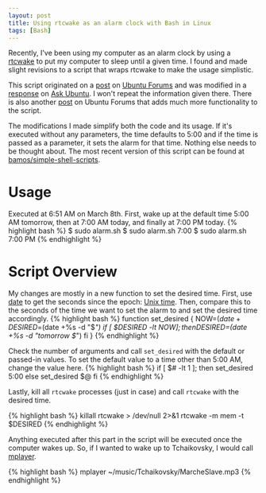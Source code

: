```yaml
---
layout: post
title: Using rtcwake as an alarm clock with Bash in Linux
tags: [Bash]
---
```


Recently, I've been using my computer as an alarm clock by using
a [rtcwake](http://linux.die.net/man/8/rtcwake) to put my computer
to sleep until a given time. I found and made slight revisions
to a script that wraps rtcwake to make the usage simplistic.

This script originated on a
[post](http://ubuntuforums.org/showpost.php?p=10878570&postcount=36) on
[Ubuntu Forums](http://ubuntuforums.org/) and was modified in a
[response](http://askubuntu.com/questions/61708/automatically-sleep-and-wake-up-at-specific-times)
on [Ask Ubuntu](http://askubuntu.com/). I won't repeat the information
given there. There is also another
[post](http://ubuntuforums.org/showthread.php?p=11282241#post11282241) on
Ubuntu Forums that adds much more functionality to the script.

The modifications I made simplify both the code and its usage. If it's
executed without any parameters, the time defaults to 5:00 and if the
time is passed as a parameter, it sets the alarm for that time.
Nothing else needs to be thought about.
The most recent version of this script can be found at
[bamos/simple-shell-scripts](https://github.com/bamos/simple-shell-scripts/blob/master/alarm.sh).

# Usage
Executed at 6:51 AM on March 8th. First, wake up at the default time 5:00 AM
tomorrow, then at 7:00 AM today, and finally at 7:00 PM today.
{% highlight bash %}
$ sudo alarm.sh
$ sudo alarm.sh 7:00
$ sudo alarm.sh 7:00 PM
{% endhighlight %}


# Script Overview
My changes are mostly in a new function to set the desired time. First,
use [date](http://linux.die.net/man/1/date) to get the seconds
since the epoch: [Unix time](http://en.wikipedia.org/wiki/Unix_time).
Then, compare this to the seconds of the time we want to set the alarm to
and set the desired time accordingly.
{% highlight bash %}
function set_desired {
    NOW=$(date +%s)
    DESIRED=$(date +%s -d "$*")
    if [ $DESIRED -lt $NOW ]; then
        DESIRED=$(date +%s -d "tomorrow $*")
    fi
}
{% endhighlight %}

Check the number of arguments and call `set_desired` with the 
default or passed-in values. To set the default value to a time
other than 5:00 AM, change the value here.
{% highlight bash %}
if [ $# -lt 1 ]; then
    set_desired 5:00
else
    set_desired $@ 
fi
{% endhighlight %}

Lastly, kill all `rtcwake` processes (just in case) and call
`rtcwake` with the desired time.

{% highlight bash %}
killall rtcwake > /dev/null 2>&1
rtcwake -m mem -t $DESIRED
{% endhighlight %}

Anything executed after this
part in the script will be executed once the computer wakes up.
So, if I wanted to wake up to Tchaikovsky, I would
call [mplayer](http://en.wikipedia.org/wiki/MPlayer).

{% highlight bash %}
mplayer ~/music/Tchaikovsky/MarcheSlave.mp3
{% endhighlight %}
